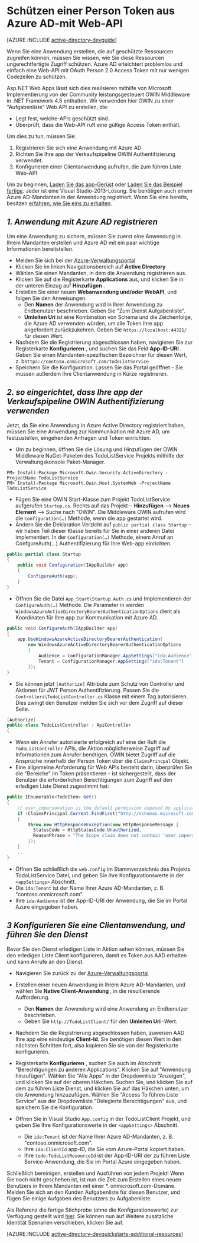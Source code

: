 <properties
    pageTitle="Erste Schritte mit Azure AD-.NET | Microsoft Azure"
    description="So erstellen Sie eine .NET MVC Web-API, die in Azure AD für Authentifizierung und Autorisierung integriert."
    services="active-directory"
    documentationCenter=".net"
    authors="dstrockis"
    manager="mbaldwin"
    editor=""/>

<tags
    ms.service="active-directory"
    ms.workload="identity"
    ms.tgt_pltfrm="na"
    ms.devlang="dotnet"
    ms.topic="article"
    ms.date="09/16/2016"
    ms.author="dastrock"/>


# <a name="protect-a-web-api-using-bearer-tokens-from-azure-ad"></a>Schützen einer Person Token aus Azure AD-mit Web-API

[AZURE.INCLUDE [active-directory-devguide](../../includes/active-directory-devguide.md)]

Wenn Sie eine Anwendung erstellen, die auf geschützte Ressourcen zugreifen können, müssen Sie wissen, wie Sie diese Ressourcen ungerechtfertigte Zugriff schützen.
Azure AD erleichtert problemlos und einfach eine Web-API mit OAuth Person 2.0 Access Token mit nur wenigen Codezeilen zu schützen.

Asp.NET Web Apps lässt sich dies realisieren mithilfe von Microsoft Implementierung von der Community leistungsgesteuert OWIN Middleware in .NET Framework 4.5 enthalten.  Wir verwenden hier OWIN zu einer "Aufgabenliste" Web API zu erstellen, die:
-   Legt fest, welche-APIs geschützt sind.
-   Überprüft, dass die Web-API ruft eine gültige Access Token enthält.

Um dies zu tun, müssen Sie:

1. Registrieren Sie sich eine Anwendung mit Azure AD
2. Richten Sie Ihre app der Verkaufspipeline OWIN Authentifizierung verwendet.
3. Konfigurieren einer Clientanwendung aufrufen, die zum führen Liste Web-API

Um zu beginnen, [Laden Sie das app-Gerüst](https://github.com/AzureADQuickStarts/WebAPI-Bearer-DotNet/archive/skeleton.zip) oder [Laden Sie das Beispiel fertige](https://github.com/AzureADQuickStarts/WebAPI-Bearer-DotNet/archive/complete.zip).  Jeder ist eine Visual Studio-2013-Lösung.  Sie benötigen auch einem Azure AD-Mandanten in der Anwendung registriert.  Wenn Sie eine bereits, besitzen [erfahren, wie Sie eins zu erhalten](active-directory-howto-tenant.md).


## <a name="1--register-an-application-with-azure-ad"></a>*1. Anwendung mit Azure AD registrieren*
Um eine Anwendung zu sichern, müssen Sie zuerst eine Anwendung in Ihrem Mandanten erstellen und Azure AD mit ein paar wichtige Informationen bereitstellen.

-   Melden Sie sich bei der [Azure-Verwaltungsportal](https://manage.windowsazure.com)
-   Klicken Sie im linken Navigationsbereich auf **Active Directory**
-   Wählen Sie einen Mandanten, in dem die Anwendung registrieren aus.
-   Klicken Sie auf die Registerkarte **Applications** aus, und klicken Sie in der unteren Einzug auf **Hinzufügen** .
-   Erstellen Sie einer neuen **Webanwendung und/oder WebAPI**, und folgen Sie den Anweisungen.
    -   Den **Namen** der Anwendung wird in Ihrer Anwendung zu Endbenutzer beschrieben.  Geben Sie "Zum Dienst Aufgabenliste".
    -   **Umleiten Uri** ist eine Kombination von Schema und die Zeichenfolge, die Azure AD verwenden würden, um alle Token Ihre app angefordert zurückzukehren. Geben Sie `https://localhost:44321/` für diesen Wert.
-   Nachdem Sie die Registrierung abgeschlossen haben, navigieren Sie zur Registerkarte **Konfigurieren** , und suchen Sie das Feld **App-ID-URI** .  Geben Sie einen Mandanten-spezifischen Bezeichner für diesen Wert, z. b`https://contoso.onmicrosoft.com/TodoListService`
- Speichern Sie die Konfiguration.  Lassen Sie das Portal geöffnet – Sie müssen außerdem Ihre Clientanwendung in Kürze registrieren.

## <a name="2-set-up-your-app-to-use-the-owin-authentication-pipeline"></a>*2. so eingerichtet, dass Ihre app der Verkaufspipeline OWIN Authentifizierung verwenden*

Jetzt, da Sie eine Anwendung in Azure Active Directory registriert haben, müssen Sie eine Anwendung zur Kommunikation mit Azure AD, um festzustellen, eingehenden Anfragen und Token einrichten.

-   Um zu beginnen, öffnen Sie die Lösung und Hinzufügen der OWIN Middleware NuGet-Paketen des TodoListService Projekts mithilfe der Verwaltungskonsole Paket-Manager.

```
PM> Install-Package Microsoft.Owin.Security.ActiveDirectory -ProjectName TodoListService
PM> Install-Package Microsoft.Owin.Host.SystemWeb -ProjectName TodoListService
```

-   Fügen Sie eine OWIN Start-Klasse zum Projekt TodoListService aufgerufen `Startup.cs`.  Rechts auf das Projekt-- **Hinzufügen** --> **Neues Element** --> Suche nach "OWIN".  Die Middleware OWIN aufrufen wird die `Configuration(…)` Methode, wenn die app gestartet wird.
-   Ändern Sie die Deklaration Verzicht auf `public partial class Startup` – wir haben Teil dieser Klasse bereits für Sie in einer anderen Datei implementiert.  In der `Configuration(…)` Methode, einem Anruf an ConfgureAuth(...) Authentifizierung für Ihre Web-app einrichten.

```C#
public partial class Startup
{
    public void Configuration(IAppBuilder app)
    {
        ConfigureAuth(app);
    }
}
```

-   Öffnen Sie die Datei `App_Start\Startup.Auth.cs` und Implementieren der `ConfigureAuth(…)` Methode.  Die Parameter in werden `WindowsAzureActiveDirectoryBearerAuthenticationOptions` dient als Koordinaten für Ihre app zur Kommunikation mit Azure AD.

```C#
public void ConfigureAuth(IAppBuilder app)
{
    app.UseWindowsAzureActiveDirectoryBearerAuthentication(
        new WindowsAzureActiveDirectoryBearerAuthenticationOptions
        {
            Audience = ConfigurationManager.AppSettings["ida:Audience"],
            Tenant = ConfigurationManager.AppSettings["ida:Tenant"]
        });
}
```

-   Sie können jetzt `[Authorize]` Attribute zum Schutz von Controller und Aktionen für JWT Person Authentifizierung.  Passen Sie die `Controllers\TodoListController.cs` Klasse mit einem Tag autorisieren.  Dies zwingt den Benutzer melden Sie sich vor dem Zugriff auf dieser Seite.

```C#
[Authorize]
public class TodoListController : ApiController
{
```

- Wenn ein Anrufer autorisierte erfolgreich auf eine der Ruft die `TodoListController` APIs, die Aktion möglicherweise Zugriff auf Informationen zum Anrufer benötigen.  OWIN bietet Zugriff auf die Ansprüche innerhalb der Person Token über die `ClaimsPrincpal` Objekt.  
- Eine allgemeine Anforderung für Web APIs besteht darin, überprüfen Sie die "Bereiche" im Token präsentieren – ist sichergestellt, dass der Benutzer die erforderlichen Berechtigungen zum Zugriff auf den erledigen Liste Dienst zugestimmt hat:

```C#
public IEnumerable<TodoItem> Get()
{
    // user_impersonation is the default permission exposed by applications in AAD
    if (ClaimsPrincipal.Current.FindFirst("http://schemas.microsoft.com/identity/claims/scope").Value != "user_impersonation")
    {
        throw new HttpResponseException(new HttpResponseMessage {
          StatusCode = HttpStatusCode.Unauthorized,
          ReasonPhrase = "The Scope claim does not contain 'user_impersonation' or scope claim not found"
        });
    }
    ...
}
```

-   Öffnen Sie schließlich die `web.config` im Stammverzeichnis des Projekts TodoListService Datei, und geben Sie Ihre Konfigurationswerte in der `<appSettings>` Abschnitt.
  - Die `ida:Tenant` ist der Name Ihrer Azure AD-Mandanten, z. B. "contoso.onmicrosoft.com".
  - Ihre `ida:Audience` ist der App-ID-URI der Anwendung, die Sie im Portal Azure eingegeben haben.

## <a name="3--configure-a-client-application--run-the-service"></a>*3 Konfigurieren Sie eine Clientanwendung, und führen Sie den Dienst*
Bevor Sie den Dienst erledigen Liste in Aktion sehen können, müssen Sie den erledigen Liste Client konfigurieren, damit es Token aus AAD erhalten und kann Anrufe an den Dienst.

- Navigieren Sie zurück zu der [Azure-Verwaltungsportal](https://manage.windowsazure.com)
- Erstellen einer neuen Anwendung in Ihrem Azure AD-Mandanten, und wählen Sie **Native Client-Anwendung** , in die resultierende Aufforderung.
    -   Den **Namen** der Anwendung wird eine Anwendung an Endbenutzer beschrieben.
    -   Geben Sie `http://TodoListClient/` für den **Umleiten Uri** -Wert.
- Nachdem Sie die Registrierung abgeschlossen haben, zuweisen AAD Ihre app eine eindeutige **Client-Id**. Sie benötigen diesen Wert in den nächsten Schritten fort, also kopieren Sie sie von der Registerkarte konfigurieren.
- Registerkarte **Konfigurieren** , suchen Sie auch im Abschnitt "Berechtigungen zu anderen Applications". Klicken Sie auf "Anwendung hinzufügen". Wählen Sie "Alle Apps" in der Dropdownliste "Anzeigen", und klicken Sie auf der oberen Häkchen. Suchen Sie, und klicken Sie auf dem zu führen Liste Dienst, und klicken Sie auf das Häkchen unten, um die Anwendung hinzuzufügen. Wählen Sie "Access To führen Liste Service" aus der Dropdownliste "Delegierte Berechtigungen" aus, und speichern Sie die Konfiguration.


- Öffnen Sie in Visual Studio `App.config` in der TodoListClient Projekt, und geben Sie Ihre Konfigurationswerte in der `<appSettings>` Abschnitt.
  - Die `ida:Tenant` ist der Name Ihrer Azure AD-Mandanten, z. B. "contoso.onmicrosoft.com".
  - Ihre `ida:ClientId` app-ID, die Sie vom Azure-Portal kopiert haben.
  - Ihre `todo:TodoListResourceId` ist der App-ID-URI der zu führen Liste Service-Anwendung, die Sie im Portal Azure eingegeben haben.

Schließlich bereinigen, erstellen und Ausführen von jedem Projekt!  Wenn Sie noch nicht geschehen ist, ist nun die Zeit zum Erstellen eines neuen Benutzers in Ihrem Mandanten mit einer *. onmicrosoft.com-Domäne.  Melden Sie sich an den Kunden Aufgabenliste für diesen Benutzer, und fügen Sie einige Aufgaben des Benutzers zu Aufgabenliste.

Als Referenz die fertige Stichprobe (ohne die Konfigurationswerte) zur Verfügung gestellt wird [hier](https://github.com/AzureADQuickStarts/WebAPI-Bearer-DotNet/archive/complete.zip).  Sie können nun auf Weitere zusätzliche Identität Szenarien verschieben, klicken Sie auf.

[AZURE.INCLUDE [active-directory-devquickstarts-additional-resources](../../includes/active-directory-devquickstarts-additional-resources.md)]
